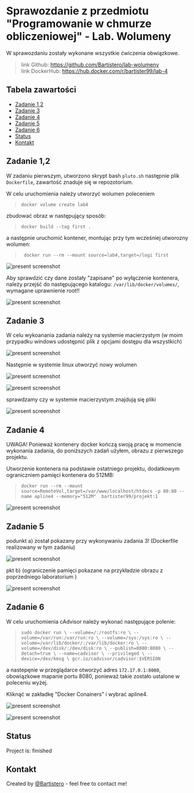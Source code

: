# Sprawozdanie z przedmiotu "Programowanie w chmurze obliczeniowej" - Lab. Wolumeny 
W sprawozdaniu zostały wykonane wszystkie ćwiczenia obwiązkowe. 

>link Github: https://github.com/Bartistero/lab-wolumeny                                  
>link DockerHub: https://hub.docker.com/r/bartister99/lab-4

## Tabela zawartości
* [Zadanie 1,2](#Zadanie-1,2)
* [Zadanie 3](#zadanie-3)
* [Zadanie 4](#zadanie-4)
* [Zadanie 5](#zadanie-5)
* [Zadanie 6](#zadanie-6)
* [Status](#status)
* [Kontakt](#contact)

## Zadanie 1,2
W zadaniu pierwszym, utworzono skrypt bash `pluto.sh`
następnie plik `Dockerfile`, zawartość znaduje się w repozotorium. 

W celu uruchomienia należy utworzyć wolumen poleceniem 

>`docker volume create lab4`

zbudować obraz w następujący sposób: 

>`docker build --tag first .`

a następnie uruchomić kontener, montując przy tym wcześniej utworozny wolumen: 

>` docker run --rm --mount source=lab4,target=/logi first`

![present screenshot](./img/uruchamianieZ1.png)

Aby sprawdzić czy dane zostały "zapisane" po wyłączenie kontenera, należy przejść do następującego katalogu: `/var/lib/docker/volumes/`, wymagane uprawnienie root!!

![present screenshot](./img/pliki.png)

## Zadanie 3

W celu wykoanania zadania należy na systemie macierzystym (w moim przypadku windows udostępnić plik z opcjami dostępu dla wszystkich)

![present screenshot](./img/udostepnianie_windows.png)

Następnie w systemie linux utworzyć nowy wolumen 

![present screenshot](./img/Samba.png)

![present screenshot](./img/uruchamianieZ1.png)

sprawdzamy czy w systemie macierzystym znajdują się pliki 

![present screenshot](./img/macierzysty.png)

## Zadanie 4

UWAGA!
Ponieważ kontenery docker kończą swoją pracę w momencie wykonania zadania, do poniższych zadań użyłem, obrazu z pierwszego projektu. 


Utworzenie kontenera na podstawie ostatniego projektu, dodatkowym ograniczniem pamięci kontenera do 512MB: 

>`docker run --rm --mount source=RemoteVol,target=/var/www/localhost/htdocs -p 80:80 --name apline4 --memory="512M"  bartister99/projekt:1`

![present screenshot](./img/ograniczenie_pamieci.png)

## Zadanie 5

podunkt a) został pokazany przy wykonywaniu zadania 3! (Dockerfile realizowany w tym zadaniu)

![present screenshot](./img/plik_wygnerowany.png)

pkt b) (ograniczenie pamięci pokazane na przykładzie obrazu z poprzedniego laboratorium )

![present screenshot](./img/ograniczenie_pamieci_potwierdzenie.png)

## Zadanie 6 

W celu uruchomienia cAdvisor należy wykonać następujące polenie: 
>`sudo docker run \
>   --volume=/:/rootfs:ro \
>   --volume=/var/run:/var/run:ro \
>   --volume=/sys:/sys:ro \
>   --volume=/var/lib/docker/:/var/lib/docker:ro \
>   --volume=/dev/disk/:/dev/disk:ro \
>   --publish=8080:8080 \
>   --detach=true \
>   --name=cadvisor \
>   --privileged \
>   --device=/dev/kmsg \
>   gcr.io/cadvisor/cadvisor:$VERSION
`

a nastepęnie w przeglądarce otworzyć adres `172.17.0.1:8080`, obowiązkowe mapanie portu 8080, ponieważ takie zostało ustalone w poleceniu wyżej. 

Kliknąć w zakładkę "Docker Conainers" i wybrać apline4. 

![present screenshot](./img/cAdvisor1.png)

![present screenshot](./img/cAdvisor2.png)

## Status
Project is: finished

## Kontakt
Created by [@Bartistero](https://github.com/Bartistero/) - feel free to contact me!
